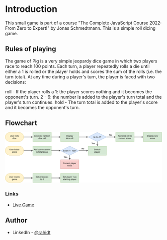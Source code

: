 # Introduction

This small game is part of a course "The Complete JavaScript Course 2022: From Zero to Expert!" by Jonas Schmedtmann. This is a simple roll dicing game.

## Rules of playing

The game of Pig is a very simple jeopardy dice game in which two players race to reach 100 points. Each turn, a player repeatedly rolls a die until either a 1 is rolled or the player holds and scores the sum of the rolls (i.e. the turn total). At any time during a player's turn, the player is faced with two decisions:

roll - If the player rolls a
1: the player scores nothing and it becomes the opponent's turn.
2 - 6: the number is added to the player's turn total and the player's turn continues.
hold - The turn total is added to the player's score and it becomes the opponent's turn.

## Flowchart

![Flowchart](./pig-game-flowchart.png)

### Links

- [Live Game](https://piggame-rahidt.netlify.app/)

## Author

- LinkedIn - [@rahidt](https://www.linkedin.com/in/rahidt/)
